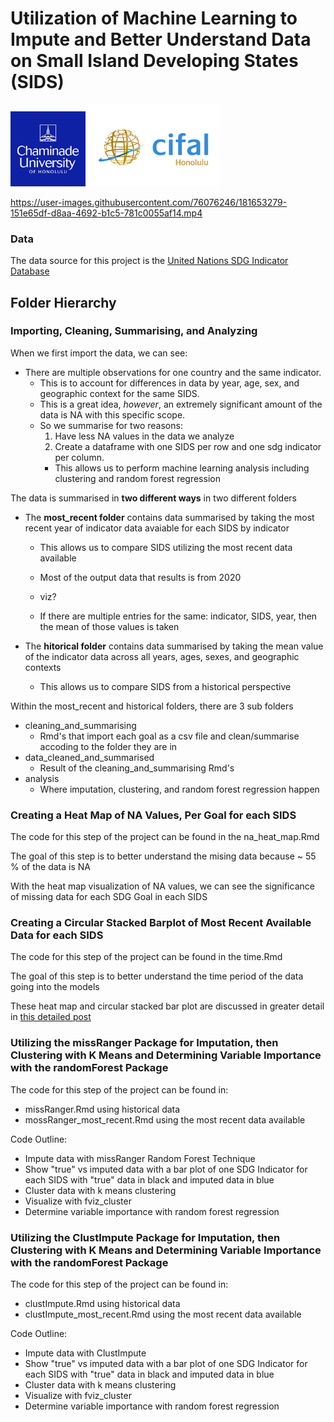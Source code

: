 # Utilization of Machine Learning to Impute and Better Understand Data on Small Island Developing States (SIDS)



<img src="visualizations/cuh_logo.png" width="120" /> <img src="visualizations/cifal_logo.png" width="210" />


https://user-images.githubusercontent.com/76076246/181653279-151e65df-d8aa-4692-b1c5-781c0055af14.mp4






### Data

The data source for this project is the [United Nations SDG Indicator Database](https://unstats.un.org/sdgs/dataportal/database)


## Folder Hierarchy
### Importing, Cleaning, Summarising, and Analyzing

When we first import the data, we can see:
  - There are multiple observations for one country and the same indicator. 
      - This is to account for differences in data by year, age, sex, and geographic context for the same SIDS.
      - This is a great idea, *however*, an extremely significant amount of the data is NA with this specific scope. 
      - So we summarise for two reasons:
        1. Have less NA values in the data we analyze
        2. Create a dataframe with one SIDS per row and one sdg indicator per column.
          - This allows us to perform machine learning analysis including clustering and random forest regression



The data is summarised in **two different ways** in two different folders
  - The **most_recent folder** contains data summarised by taking the most recent year of indicator data avaiable for each SIDS by indicator
    - This allows us to compare SIDS utilizing the most recent data available
    - Most of the output data that results is from 2020
    - viz?
    
    - If there are multiple entries for the same: indicator, SIDS, year, then the mean of those values is taken
  
  - The **hitorical folder** contains data summarised by taking the mean value of the indicator data across all years, ages, sexes, and geographic contexts
    - This allows us to compare SIDS from a historical perspective


Within the most_recent and historical folders, there are 3 sub folders
  - cleaning_and_summarising
    - Rmd's that import each goal as a csv file and clean/summarise accoding to the folder they are in
  - data_cleaned_and_summarised
    - Result of the cleaning_and_summarising Rmd's
  - analysis
    - Where imputation, clustering, and random forest regression happen 


### Creating a Heat Map of NA Values, Per Goal for each SIDS

The code for this step of the project can be found in the na_heat_map.Rmd

The goal of this step is to better understand the mising data because ~ 55 % of the data is NA

With the heat map visualization of NA values, we can see the significance of missing data for each SDG Goal in each SIDS


### Creating a Circular Stacked Barplot of Most Recent Available Data for each SIDS

The code for this step of the project can be found in the time.Rmd

The goal of this step is to better understand the time period of the data going into the models

These heat map and circular stacked bar plot  are discussed in greater detail in [this detailed post](https://rpubs.com/connorflynn/928001)

### Utilizing the missRanger Package for Imputation, then Clustering with K Means and Determining Variable Importance with the randomForest Package

The code for this step of the project can be found in:
  - missRanger.Rmd using historical data
  - mossRanger_most_recent.Rmd using the most recent data available

Code Outline:
  - Impute data with missRanger Random Forest Technique
  - Show "true" vs imputed data with a bar plot of one SDG Indicator for each SIDS with "true" data in black and imputed data in blue
  - Cluster data with k means clustering
  - Visualize with fviz_cluster
  - Determine variable importance with random forest regression

### Utilizing the ClustImpute Package for Imputation, then Clustering with K Means and Determining Variable Importance with the randomForest Package


The code for this step of the project can be found in:
  - clustImpute.Rmd using historical data
  - clustImpute_most_recent.Rmd using the most recent data available


Code Outline:
  - Impute data with ClustImpute
  - Show "true" vs imputed data with a bar plot of one SDG Indicator for each SIDS with "true" data in black and imputed data in blue
  - Cluster data with k means clustering
  - Visualize with fviz_cluster
  - Determine variable importance with random forest regression

